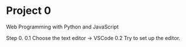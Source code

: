 # Project 0

Web Programming with Python and JavaScript

Step 0. 
    0.1 Choose the text editor -> VSCode
    0.2 Try to set up the editor.
